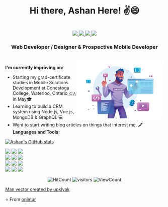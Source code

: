 <!-- Your title -->
<h1 align="center">Hi there, Ashan Here! ✌️😄</h1>
<p align="center"><br/>
   <a href="https://linkedin.com/in/ashanub">
    <img src="https://img.shields.io/badge/-LinkedIn-informational?style=flat&logo=Linkedin&logoColor=white">
  </a>
  
  <a href="https://instagram.com/l____o_0____l/">
    <img src="https://img.shields.io/badge/-Instagram-c13584?style=flat&labelColor=c13584&logo=instagram&logoColor=white">
  </a>
  
  <a href="https://www.twitter.com/ashanub/">
    <img src="https://img.shields.io/badge/-Twitter-blue?style=flat&labelColor=blue&logo=twitter&logoColor=white">
  </a>
  
  <a href="mailto:ashanudayanga@gmail.com">
    <img src="https://img.shields.io/badge/-Gmail-c14438?style=flat&logo=Gmail&logoColor=white">
  </a>
</p>

<h3 align="center">Web Developer / Designer & Prospective Mobile Developer</h3>
<br>

<!-- Any image aligned to the right. Beware the width -->
<img width="55%" align="right" alt="Github" src="./graphics/bg-graphic.png" />


<!-- Talking about you -->
**I'm currently improving on:**

-  Starting my grad-certificate studies in Mobile Solutions Development at Conestoga College, Waterloo, Ontario 🇨🇦 in May🎓 
-  Learning to build a CRM system using Node.js, Vue.js, MongoDB & GraphQL 💻
-  Want to start writing blog articles on things that interest me. 🖋️
**Languages and Tools:** 

<!-- Your github readme stats
You can use this api: https://github.com/anuraghazra/github-readme-stats
-->
[![Ashan's GitHub stats](https://github-readme-stats.vercel.app/api?username=ashanub&hide=stars&count_private=true&theme=gruvbox)](https://github.com/anuraghazra/github-readme-stats)

<p>

  
  <!-- Your languages and tools. Be careful with the alignment. 
  You can use this sites to get logos: https://www.vectorlogo.zone or https://simpleicons.org/
  -->
  <code><img width="10%" src="https://www.vectorlogo.zone/logos/java/java-ar21.svg"></code>
  <code><img width="10%" src="https://www.vectorlogo.zone/logos/kotlinlang/kotlinlang-ar21.svg"></code>
  <code><img width="10%" src="https://www.vectorlogo.zone/logos/android/android-ar21.svg"></code>
  <br />
  <code><img width="10%" src="https://www.vectorlogo.zone/logos/gradle/gradle-ar21.svg"></code>
  <code><img width="10%" src="https://www.vectorlogo.zone/logos/circleci/circleci-ar21.svg"></code>
  <code><img width="10%" src="https://www.vectorlogo.zone/logos/json/json-ar21.svg"></code>
  <br />
  <code><img width="10%" src="https://www.vectorlogo.zone/logos/mysql/mysql-ar21.svg"></code>
  <code><img width="10%" src="https://www.vectorlogo.zone/logos/sqlite/sqlite-ar21.svg"></code>
  <code><img width="10%" src="https://www.vectorlogo.zone/logos/firebase/firebase-ar21.svg"></code>
  <br />
  <code><img width="10%" src="https://www.vectorlogo.zone/logos/git-scm/git-scm-ar21.svg"></code>
  <code><img width="10%" src="https://www.vectorlogo.zone/logos/yaml/yaml-ar21.svg"></code>
  <code><img width="10%" src="https://www.vectorlogo.zone/logos/gnu_bash/gnu_bash-ar21.svg"></code>
</p>

<!-- Your hits or visitors
site: http://hits.dwyl.com or https://visitor-badge.glitch.me
Both apis are in trouble due to the number of requests, if you know any other to register visitors, great
-->
<p align="center">
  <img alt="HitCount" src="http://hits.dwyl.com/onimur/onimur.svg" />
  <img alt="visitors" src="https://visitor-badge.glitch.me/badge?page_id=onimur.onimur" />
  <!-- https://github.com/wesky93/views this is a clone of the hits -->
  <img alt="ViewCount" src="https://views.whatilearened.today/views/github/onimur/onimur.svg" />
</p>

<a href='https://www.freepik.com/vectors/man'>Man vector created by upklyak</a>

<!-- This readme was created by Murillo Comino - https://github.com/onimur -->
⭐️ From [onimur](https://github.com/onimur)

[github]: https://github.com/ashanub
[twitter]: https://twitter.com/ashanub
[instagram]: https://instagram.com/l____o_0____l/
[linkedin]: https://linkedin.com/in/ashanub
[email]: mailto:ashanudayanga@gmail.com

